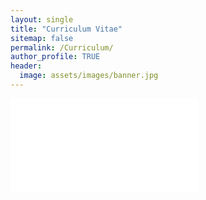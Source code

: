 ```yaml
---
layout: single
title: "Curriculum Vitae"
sitemap: false
permalink: /Curriculum/
author_profile: TRUE
header:
  image: assets/images/banner.jpg
---
```


<embed src="[Ritujoy_Biswas__CV.pdf](https://github.com/Ritujoy/ritujoybiswas.github.io/blob/master/Ritujoy_Biswas__CV.pdf)https://github.com/Ritujoy/ritujoybiswas.github.io/blob/master/Ritujoy_Biswas__CV.pdf" />
